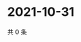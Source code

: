 # 2021-10-31

共 0 条

<!-- BEGIN WEIBO -->
<!-- 最后更新时间 Sun Oct 31 2021 23:08:36 GMT+0800 (China Standard Time) -->

<!-- END WEIBO -->
